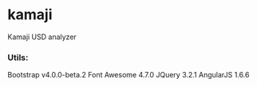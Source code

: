 # kamaji
Kamaji USD analyzer

### Utils:
Bootstrap v4.0.0-beta.2
Font Awesome 4.7.0
JQuery 3.2.1
AngularJS 1.6.6